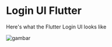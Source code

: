 # Login UI Flutter

Here's what the Flutter Login UI looks like

![gambar](https://github.com/devgandawijaya/Login-UI-Flutter/assets/147145905/603e64a0-b6f8-4ac9-9fdb-a3ce3c0de842)
